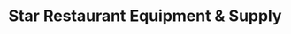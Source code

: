 ---
title: "Star Restaurant Equipment & Supply"
url: /milwaukee/star-restaurant-equipment-and-supply/
shop: houseware
---